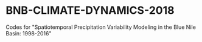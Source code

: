 # BNB-CLIMATE-DYNAMICS-2018
Codes for "Spatiotemporal Precipitation Variability Modeling in the Blue Nile Basin: 1998-2016"
